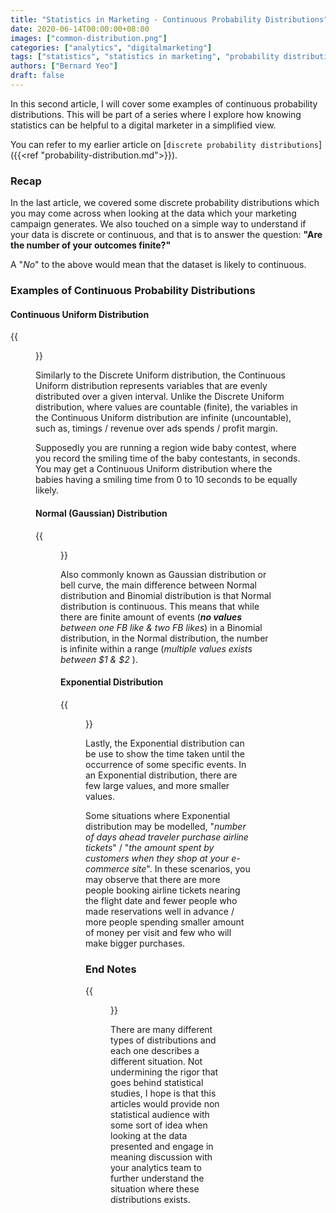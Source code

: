```yaml
---
title: "Statistics in Marketing - Continuous Probability Distributions"
date: 2020-06-14T00:00:00+08:00
images: ["common-distribution.png"]
categories: ["analytics", "digitalmarketing"]
tags: ["statistics", "statistics in marketing", "probability distributions"]
authors: ["Bernard Yeo"]
draft: false
---
```


In this second article, I will cover some examples of continuous probability distributions. This will be part of a series where I explore how knowing statistics can be helpful to a digital marketer in a simplified view. <!--more-->

You can refer to my earlier article on [`discrete probability distributions`]({{<ref "probability-distribution.md">}}).  

### Recap 

In the last article, we covered some discrete probability distributions which you may come across when looking at the data which your marketing campaign generates. We also touched on a simple way to understand if your data is discrete or continuous, and that is to answer the question: **"Are the number of your outcomes finite?"**

A "*No*" to the above would mean that the dataset is likely to continuous. 

### Examples of Continuous Probability Distributions

#### Continuous Uniform Distribution

{{<figure src="/images/probability-distributions/uniform.png">}}

Similarly to the Discrete Uniform distribution, the Continuous Uniform distribution represents variables that are evenly distributed over a given interval. Unlike the Discrete Uniform distribution, where values are countable (finite), the variables in the Continuous Uniform distribution are infinite (uncountable), such as, timings / revenue over ads spends / profit margin. 

Supposedly you are running a region wide baby contest, where you record the smiling time of the baby contestants, in seconds. You may get a Continuous Uniform distribution where the babies having a smiling time from 0 to 10 seconds to be equally likely. 

#### Normal (Gaussian) Distribution

{{<figure src="/images/probability-distributions/gaussian.png">}}

Also commonly known as Gaussian distribution or bell curve, the main difference between Normal distribution and Binomial distribution is that Normal distribution is continuous. This means that while there are finite amount of events (_**no values** between one FB like & two FB likes_) in a Binomial distribution, in the Normal distribution, the number is infinite within a range (_multiple values exists between $1 & $2_ ).

#### Exponential Distribution

{{<figure src="/images/probability-distributions/exponential.png">}}

Lastly, the Exponential distribution can be use to show the time taken until the occurrence of some specific events. In an Exponential distribution, there are few large values, and more smaller values. 

Some situations where Exponential distribution may be modelled, "*number of days ahead traveler purchase airline tickets*" / "*the amount spent by customers when they shop at your e-commerce site*". In these scenarios, you may observe that there are more people booking airline tickets nearing the flight date and fewer people who made reservations well in advance / more people spending smaller amount of money per visit and few who will make bigger purchases. 

### End Notes 

{{<figure src="/images/probability-distributions/distributions.png">}}

There are many different types of distributions and each one describes a different situation. Not undermining the rigor that goes behind statistical studies, I hope is that this articles would provide non statistical audience with some sort of idea when looking at the data presented and engage in meaning discussion with your analytics team to further understand the situation where these distributions exists. 

